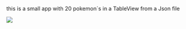 this is a small app with 20 pokemon´s in a TableView from a Json file

![](https://github.com/mmeyfour/PokemonLister/blob/main/PokemonLister.gif)

